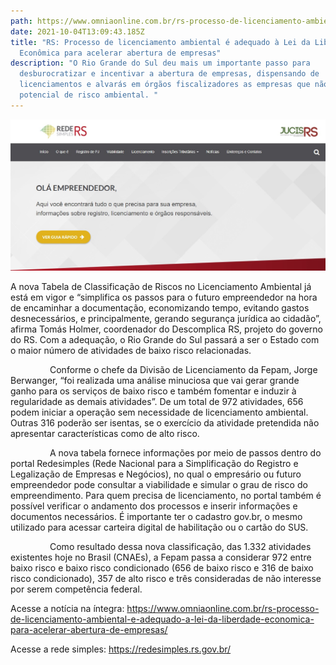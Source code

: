 ```yaml
---
path: https://www.omniaonline.com.br/rs-processo-de-licenciamento-ambiental-e-adequado-a-lei-da-liberdade-economica-para-acelerar-abertura-de-empresas/
date: 2021-10-04T13:09:43.185Z
title: "RS: Processo de licenciamento ambiental é adequado à Lei da Liberdade
  Econômica para acelerar abertura de empresas"
description: "O Rio Grande do Sul deu mais um importante passo para
  desburocratizar e incentivar a abertura de empresas, dispensando de
  licenciamentos e alvarás em órgãos fiscalizadores as empresas que não têm
  potencial de risco ambiental. "
---
```

![](../assets/rede-simples.jpg)

<!--StartFragment-->

A nova Tabela de Classificação de Riscos no Licenciamento Ambiental já está em vigor e “simplifica os passos para o futuro empreendedor na hora de encaminhar a documentação, economizando tempo, evitando gastos desnecessários, e principalmente, gerando segurança jurídica ao cidadão”, afirma Tomás Holmer, coordenador do Descomplica RS, projeto do governo do RS. Com a adequação, o Rio Grande do Sul passará a ser o Estado com o maior número de atividades de baixo risco relacionadas.

                Conforme o chefe da Divisão de Licenciamento da Fepam, Jorge Berwanger, “foi realizada uma análise minuciosa que vai gerar grande ganho para os serviços de baixo risco e também fomentar e induzir à regularidade as demais atividades”. De um total de 972 atividades, 656 podem iniciar a operação sem necessidade de licenciamento ambiental. Outras 316 poderão ser isentas, se o exercício da atividade pretendida não apresentar características como de alto risco.

                A nova tabela fornece informações por meio de passos dentro do portal Redesimples (Rede Nacional para a Simplificação do Registro e Legalização de Empresas e Negócios), no qual o empresário ou futuro empreendedor pode consultar a viabilidade e simular o grau de risco do empreendimento. Para quem precisa de licenciamento, no portal também é possível verificar o andamento dos processos e inserir informações e documentos necessários. É importante ter o cadastro gov.br, o mesmo utilizado para acessar carteira digital de habilitação ou o cartão do SUS.

                Como resultado dessa nova classificação, das 1.332 atividades existentes hoje no Brasil (CNAEs), a Fepam passa a considerar 972 entre baixo risco e baixo risco condicionado (656 de baixo risco e 316 de baixo risco condicionado), 357 de alto risco e três consideradas de não interesse por serem competência federal.

Acesse a notícia na íntegra: <https://www.omniaonline.com.br/rs-processo-de-licenciamento-ambiental-e-adequado-a-lei-da-liberdade-economica-para-acelerar-abertura-de-empresas/>

Acesse a rede simples: <https://redesimples.rs.gov.br/>

<!--EndFragment-->